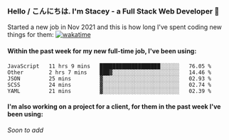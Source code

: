 ### Hello / こんにちは. I'm Stacey - a Full Stack Web Developer 👋

Started a new job in Nov 2021 and this is how long I've spent coding new things for them: [![wakatime](https://wakatime.com/badge/user/86082ce1-bca4-4a02-a7a3-c2242e42ac7a/project/12b01edb-1cc9-44e6-b4ef-181fde524dc6.svg)](https://wakatime.com/badge/user/86082ce1-bca4-4a02-a7a3-c2242e42ac7a/project/12b01edb-1cc9-44e6-b4ef-181fde524dc6)

#### Within the past week for my new full-time job, I've been using:
<!--START_SECTION:waka-->
```text
JavaScript   11 hrs 9 mins   ███████████████████░░░░░░   76.05 % 
Other        2 hrs 7 mins    ███▓░░░░░░░░░░░░░░░░░░░░░   14.46 % 
JSON         25 mins         ▓░░░░░░░░░░░░░░░░░░░░░░░░   02.93 % 
SCSS         24 mins         ▓░░░░░░░░░░░░░░░░░░░░░░░░   02.74 % 
YAML         21 mins         ▓░░░░░░░░░░░░░░░░░░░░░░░░   02.39 % 
```
<!--END_SECTION:waka-->

#### I'm also working on a project for a client, for them in the past week I've been using:
*Soon to add*
